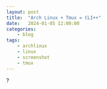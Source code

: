 ```yaml
---
layout: post
title:	"Arch Linux + Tmux = CLI++"
date:	2024-01-05 12:00:00
categories:
    - blog
tags:
    - archlinux
    - linux
    - screenshot
    - tmux
---
```


?
